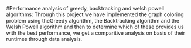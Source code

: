 #Performance analysis of greedy, backtracking and welsh powell algorithms:
Through this project we have implemented the graph coloring problem using theGreedy algorithm,
the Backtracking algorithm and the Welsh Powell algorithm and then to determine which of these
provides us with the best performance, we get a comparitive analysis on basis of their runtimes through data analysis.
